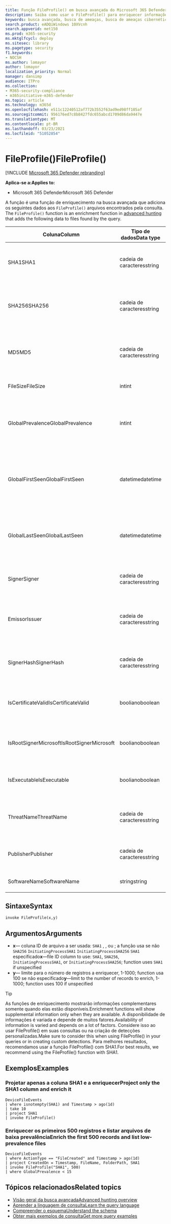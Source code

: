 ```yaml
---
title: Função FileProfile() em busca avançada do Microsoft 365 Defender
description: Saiba como usar o FileProfile() para enriquecer informações sobre arquivos nos resultados avançados da consulta de busca
keywords: busca avançada, busca de ameaças, busca de ameaças cibernéticas, proteção contra ameaças da Microsoft, microsoft 365, mtp, m365, pesquisa, consulta, telemetria, referência de esquema, kusto, FileProfile, perfil de arquivo, função, enriquecimento
search.product: eADQiWindows 10XVcnh
search.appverid: met150
ms.prod: m365-security
ms.mktglfcycl: deploy
ms.sitesec: library
ms.pagetype: security
f1.keywords:
- NOCSH
ms.author: lomayor
author: lomayor
localization_priority: Normal
manager: dansimp
audience: ITPro
ms.collection:
- M365-security-compliance
- m365initiative-m365-defender
ms.topic: article
ms.technology: m365d
ms.openlocfilehash: e511c12240512af772b3552f63ad9ed98ff105af
ms.sourcegitcommit: 956176ed7c8b8427fdc655abcd1709d86da9447e
ms.translationtype: MT
ms.contentlocale: pt-BR
ms.lasthandoff: 03/23/2021
ms.locfileid: "51052854"
---
```

# <a name="fileprofile"></a><span data-ttu-id="311c9-104">FileProfile()</span><span class="sxs-lookup"><span data-stu-id="311c9-104">FileProfile()</span></span>

[!INCLUDE [Microsoft 365 Defender rebranding](../includes/microsoft-defender.md)]


<span data-ttu-id="311c9-105">**Aplica-se a:**</span><span class="sxs-lookup"><span data-stu-id="311c9-105">**Applies to:**</span></span>
- <span data-ttu-id="311c9-106">Microsoft 365 Defender</span><span class="sxs-lookup"><span data-stu-id="311c9-106">Microsoft 365 Defender</span></span>

<span data-ttu-id="311c9-107">A função é uma função de enriquecimento na busca avançada que adiciona os seguintes dados aos `FileProfile()` arquivos encontrados pela consulta. [](advanced-hunting-overview.md)</span><span class="sxs-lookup"><span data-stu-id="311c9-107">The `FileProfile()` function is an enrichment function in [advanced hunting](advanced-hunting-overview.md) that adds the following data to files found by the query.</span></span>

| <span data-ttu-id="311c9-108">Coluna</span><span class="sxs-lookup"><span data-stu-id="311c9-108">Column</span></span> | <span data-ttu-id="311c9-109">Tipo de dados</span><span class="sxs-lookup"><span data-stu-id="311c9-109">Data type</span></span> | <span data-ttu-id="311c9-110">Descrição</span><span class="sxs-lookup"><span data-stu-id="311c9-110">Description</span></span> |
|------------|-------------|-------------|
| <span data-ttu-id="311c9-111">SHA1</span><span class="sxs-lookup"><span data-stu-id="311c9-111">SHA1</span></span> | <span data-ttu-id="311c9-112">cadeia de caracteres</span><span class="sxs-lookup"><span data-stu-id="311c9-112">string</span></span> | <span data-ttu-id="311c9-113">SHA-1 do arquivo ao qual a ação gravada foi aplicada</span><span class="sxs-lookup"><span data-stu-id="311c9-113">SHA-1 of the file that the recorded action was applied to</span></span> |
| <span data-ttu-id="311c9-114">SHA256</span><span class="sxs-lookup"><span data-stu-id="311c9-114">SHA256</span></span> | <span data-ttu-id="311c9-115">cadeia de caracteres</span><span class="sxs-lookup"><span data-stu-id="311c9-115">string</span></span> | <span data-ttu-id="311c9-116">SHA-256 do arquivo ao que a ação gravada foi aplicada</span><span class="sxs-lookup"><span data-stu-id="311c9-116">SHA-256 of the file that the recorded action was applied to</span></span> |
| <span data-ttu-id="311c9-117">MD5</span><span class="sxs-lookup"><span data-stu-id="311c9-117">MD5</span></span> | <span data-ttu-id="311c9-118">cadeia de caracteres</span><span class="sxs-lookup"><span data-stu-id="311c9-118">string</span></span> | <span data-ttu-id="311c9-119">Hash MD5 do arquivo ao que a ação gravada foi aplicada</span><span class="sxs-lookup"><span data-stu-id="311c9-119">MD5 hash of the file that the recorded action was applied to</span></span> |
| <span data-ttu-id="311c9-120">FileSize</span><span class="sxs-lookup"><span data-stu-id="311c9-120">FileSize</span></span> | <span data-ttu-id="311c9-121">int</span><span class="sxs-lookup"><span data-stu-id="311c9-121">int</span></span> | <span data-ttu-id="311c9-122">Tamanho do arquivo em bytes</span><span class="sxs-lookup"><span data-stu-id="311c9-122">Size of the file in bytes</span></span> |
| <span data-ttu-id="311c9-123">GlobalPrevalence</span><span class="sxs-lookup"><span data-stu-id="311c9-123">GlobalPrevalence</span></span> | <span data-ttu-id="311c9-124">int</span><span class="sxs-lookup"><span data-stu-id="311c9-124">int</span></span> | <span data-ttu-id="311c9-125">Número de instâncias da entidade observadas globalmente pela Microsoft</span><span class="sxs-lookup"><span data-stu-id="311c9-125">Number of instances of the entity observed by Microsoft globally</span></span> |
| <span data-ttu-id="311c9-126">GlobalFirstSeen</span><span class="sxs-lookup"><span data-stu-id="311c9-126">GlobalFirstSeen</span></span> | <span data-ttu-id="311c9-127">datetime</span><span class="sxs-lookup"><span data-stu-id="311c9-127">datetime</span></span> | <span data-ttu-id="311c9-128">Data e hora em que a entidade foi observada pela primeira vez pela Microsoft globalmente</span><span class="sxs-lookup"><span data-stu-id="311c9-128">Date and time when the entity was first observed by Microsoft globally</span></span> |
| <span data-ttu-id="311c9-129">GlobalLastSeen</span><span class="sxs-lookup"><span data-stu-id="311c9-129">GlobalLastSeen</span></span> | <span data-ttu-id="311c9-130">datetime</span><span class="sxs-lookup"><span data-stu-id="311c9-130">datetime</span></span> | <span data-ttu-id="311c9-131">Data e hora em que a entidade foi observada pela última vez pela Microsoft globalmente</span><span class="sxs-lookup"><span data-stu-id="311c9-131">Date and time when the entity was last observed by Microsoft globally</span></span> |
| <span data-ttu-id="311c9-132">Signer</span><span class="sxs-lookup"><span data-stu-id="311c9-132">Signer</span></span> | <span data-ttu-id="311c9-133">cadeia de caracteres</span><span class="sxs-lookup"><span data-stu-id="311c9-133">string</span></span> | <span data-ttu-id="311c9-134">Informações sobre o signante do arquivo</span><span class="sxs-lookup"><span data-stu-id="311c9-134">Information about the signer of the file</span></span> |
| <span data-ttu-id="311c9-135">Emissor</span><span class="sxs-lookup"><span data-stu-id="311c9-135">Issuer</span></span> | <span data-ttu-id="311c9-136">cadeia de caracteres</span><span class="sxs-lookup"><span data-stu-id="311c9-136">string</span></span> | <span data-ttu-id="311c9-137">Informações sobre a autoridade de certificação de emissão (CA)</span><span class="sxs-lookup"><span data-stu-id="311c9-137">Information about the issuing certificate authority (CA)</span></span> |
| <span data-ttu-id="311c9-138">SignerHash</span><span class="sxs-lookup"><span data-stu-id="311c9-138">SignerHash</span></span> | <span data-ttu-id="311c9-139">cadeia de caracteres</span><span class="sxs-lookup"><span data-stu-id="311c9-139">string</span></span> | <span data-ttu-id="311c9-140">Valor de hash exclusivo que identifica o signante</span><span class="sxs-lookup"><span data-stu-id="311c9-140">Unique hash value identifying the signer</span></span> |
| <span data-ttu-id="311c9-141">IsCertificateValid</span><span class="sxs-lookup"><span data-stu-id="311c9-141">IsCertificateValid</span></span> | <span data-ttu-id="311c9-142">booliano</span><span class="sxs-lookup"><span data-stu-id="311c9-142">boolean</span></span> | <span data-ttu-id="311c9-143">Se o certificado usado para assinar o arquivo é válido</span><span class="sxs-lookup"><span data-stu-id="311c9-143">Whether the certificate used to sign the file is valid</span></span> |
| <span data-ttu-id="311c9-144">IsRootSignerMicrosoft</span><span class="sxs-lookup"><span data-stu-id="311c9-144">IsRootSignerMicrosoft</span></span> | <span data-ttu-id="311c9-145">booliano</span><span class="sxs-lookup"><span data-stu-id="311c9-145">boolean</span></span> | <span data-ttu-id="311c9-146">Indica se o signante do certificado raiz é a Microsoft</span><span class="sxs-lookup"><span data-stu-id="311c9-146">Indicates whether the signer of the root certificate is Microsoft</span></span> |
| <span data-ttu-id="311c9-147">IsExecutable</span><span class="sxs-lookup"><span data-stu-id="311c9-147">IsExecutable</span></span> | <span data-ttu-id="311c9-148">booliano</span><span class="sxs-lookup"><span data-stu-id="311c9-148">boolean</span></span> | <span data-ttu-id="311c9-149">Se o arquivo é um arquivo Executável Portátil (PE)</span><span class="sxs-lookup"><span data-stu-id="311c9-149">Whether the file is a Portable Executable (PE) file</span></span> |
| <span data-ttu-id="311c9-150">ThreatName</span><span class="sxs-lookup"><span data-stu-id="311c9-150">ThreatName</span></span> | <span data-ttu-id="311c9-151">cadeia de caracteres</span><span class="sxs-lookup"><span data-stu-id="311c9-151">string</span></span> | <span data-ttu-id="311c9-152">Nome da detecção de qualquer malware ou outras ameaças encontradas</span><span class="sxs-lookup"><span data-stu-id="311c9-152">Detection name for any malware or other threats found</span></span> |
| <span data-ttu-id="311c9-153">Publisher</span><span class="sxs-lookup"><span data-stu-id="311c9-153">Publisher</span></span> | <span data-ttu-id="311c9-154">cadeia de caracteres</span><span class="sxs-lookup"><span data-stu-id="311c9-154">string</span></span> | <span data-ttu-id="311c9-155">Nome da organização que publicou o arquivo</span><span class="sxs-lookup"><span data-stu-id="311c9-155">Name of the organization that published the file</span></span> |
| <span data-ttu-id="311c9-156">SoftwareName</span><span class="sxs-lookup"><span data-stu-id="311c9-156">SoftwareName</span></span> | <span data-ttu-id="311c9-157">string</span><span class="sxs-lookup"><span data-stu-id="311c9-157">string</span></span> | <span data-ttu-id="311c9-158">Nome do produto de software</span><span class="sxs-lookup"><span data-stu-id="311c9-158">Name of the software product</span></span> |

## <a name="syntax"></a><span data-ttu-id="311c9-159">Sintaxe</span><span class="sxs-lookup"><span data-stu-id="311c9-159">Syntax</span></span>

```kusto
invoke FileProfile(x,y)
```

## <a name="arguments"></a><span data-ttu-id="311c9-160">Argumentos</span><span class="sxs-lookup"><span data-stu-id="311c9-160">Arguments</span></span>

- <span data-ttu-id="311c9-161">**x**— coluna ID de arquivo a ser usada: `SHA1` , , ou ; a função usa se não `SHA256` `InitiatingProcessSHA1` `InitiatingProcessSHA256` `SHA1` especificado</span><span class="sxs-lookup"><span data-stu-id="311c9-161">**x**—file ID column to use: `SHA1`, `SHA256`, `InitiatingProcessSHA1`, or `InitiatingProcessSHA256`; function uses `SHA1` if unspecified</span></span>
- <span data-ttu-id="311c9-162">**y**— limite para o número de registros a enriquecer, 1-1000; function usa 100 se não especificado</span><span class="sxs-lookup"><span data-stu-id="311c9-162">**y**—limit to the number of records to enrich, 1-1000; function uses 100 if unspecified</span></span>


>[!TIP]
> <span data-ttu-id="311c9-163">As funções de enriquecimento mostrarão informações complementares somente quando elas estão disponíveis.</span><span class="sxs-lookup"><span data-stu-id="311c9-163">Enrichment functions will show supplemental information only when they are available.</span></span> <span data-ttu-id="311c9-164">A disponibilidade de informações é variada e depende de muitos fatores.</span><span class="sxs-lookup"><span data-stu-id="311c9-164">Availability of information is varied and depends on a lot of factors.</span></span> <span data-ttu-id="311c9-165">Considere isso ao usar FileProfile() em suas consultas ou na criação de detecções personalizadas.</span><span class="sxs-lookup"><span data-stu-id="311c9-165">Make sure to consider this when using FileProfile() in your queries or in creating custom detections.</span></span> <span data-ttu-id="311c9-166">Para melhores resultados, recomendamos usar a função FileProfile() com SHA1.</span><span class="sxs-lookup"><span data-stu-id="311c9-166">For best results, we recommend using the FileProfile() function with SHA1.</span></span>

## <a name="examples"></a><span data-ttu-id="311c9-167">Exemplos</span><span class="sxs-lookup"><span data-stu-id="311c9-167">Examples</span></span>

### <a name="project-only-the-sha1-column-and-enrich-it"></a><span data-ttu-id="311c9-168">Projetar apenas a coluna SHA1 e a enriquecer</span><span class="sxs-lookup"><span data-stu-id="311c9-168">Project only the SHA1 column and enrich it</span></span>

```kusto
DeviceFileEvents
| where isnotempty(SHA1) and Timestamp > ago(1d)
| take 10
| project SHA1
| invoke FileProfile()
```

### <a name="enrich-the-first-500-records-and-list-low-prevalence-files"></a><span data-ttu-id="311c9-169">Enriquecer os primeiros 500 registros e listar arquivos de baixa prevalência</span><span class="sxs-lookup"><span data-stu-id="311c9-169">Enrich the first 500 records and list low-prevalence files</span></span>

```kusto
DeviceFileEvents
| where ActionType == "FileCreated" and Timestamp > ago(1d)
| project CreatedOn = Timestamp, FileName, FolderPath, SHA1
| invoke FileProfile("SHA1", 500) 
| where GlobalPrevalence < 15
```

## <a name="related-topics"></a><span data-ttu-id="311c9-170">Tópicos relacionados</span><span class="sxs-lookup"><span data-stu-id="311c9-170">Related topics</span></span>
- [<span data-ttu-id="311c9-171">Visão geral da busca avançada</span><span class="sxs-lookup"><span data-stu-id="311c9-171">Advanced hunting overview</span></span>](advanced-hunting-overview.md)
- [<span data-ttu-id="311c9-172">Aprender a linguagem de consulta</span><span class="sxs-lookup"><span data-stu-id="311c9-172">Learn the query language</span></span>](advanced-hunting-query-language.md)
- [<span data-ttu-id="311c9-173">Compreender o esquema</span><span class="sxs-lookup"><span data-stu-id="311c9-173">Understand the schema</span></span>](advanced-hunting-schema-tables.md)
- [<span data-ttu-id="311c9-174">Obter mais exemplos de consulta</span><span class="sxs-lookup"><span data-stu-id="311c9-174">Get more query examples</span></span>](advanced-hunting-shared-queries.md)
